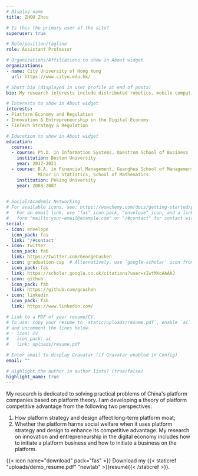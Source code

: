 ```yaml
---
# Display name
title: ZHOU Zhou

# Is this the primary user of the site?
superuser: true

# Role/position/tagline
role: Assistant Professor

# Organizations/Affiliations to show in About widget
organizations:
- name: City University of Hong Kong
  url: https://www.cityu.edu.hk/

# Short bio (displayed in user profile at end of posts)
bio: My research interests include distributed robotics, mobile computing and programmable matter.

# Interests to show in About widget
interests:
- Platform Economy and Regulation
- Innovation & Entrepreneurship in the Digital Economy
- FinTech Strategy & Regulation

# Education to show in About widget
education:
  courses:
  - course: Ph.D. in Information Systems, Questrom School of Business
    institution: Boston University
    year: 2017-2021
  - course: B.A. in Financial Management, Guanghua School of Management
            Minor in Statistics, School of Mathematics
    institution: Peking University
    year: 2003-2007
  

# Social/Academic Networking
# For available icons, see: https://wowchemy.com/docs/getting-started/page-builder/#icons
#   For an email link, use "fas" icon pack, "envelope" icon, and a link in the
#   form "mailto:your-email@example.com" or "/#contact" for contact widget.
social:
- icon: envelope
  icon_pack: fas
  link: '/#contact'
- icon: twitter
  icon_pack: fab
  link: https://twitter.com/GeorgeCushen
- icon: graduation-cap  # Alternatively, use `google-scholar` icon from `ai` icon pack
  icon_pack: fas
  link: https://scholar.google.co.uk/citations?user=sIwtMXoAAAAJ
- icon: github
  icon_pack: fab
  link: https://github.com/gcushen
- icon: linkedin
  icon_pack: fab
  link: https://www.linkedin.com/

# Link to a PDF of your resume/CV.
# To use: copy your resume to `static/uploads/resume.pdf`, enable `ai` icons in `params.toml`, 
# and uncomment the lines below.
# - icon: cv
#   icon_pack: ai
#   link: uploads/resume.pdf

# Enter email to display Gravatar (if Gravatar enabled in Config)
email: ""

# Highlight the author in author lists? (true/false)
highlight_name: true
---
```


My research is dedicated to solving practical problems of China's platform companies based on platform theory. I am developing a theory of platform competitive advantage from the following two perspectives: 

1) How platform strategy and design affect long-term platform moat; 
2) Whether the platform harms social welfare when it uses platform strategy and design to enhance its competitive advantage. My research on innovation and entrepreneurship in the digital economy includes how to initiate a platform business and how to initiate a business on the platform.


{{< icon name="download" pack="fas" >}} Download my {{< staticref "uploads/demo_resume.pdf" "newtab" >}}resumé{{< /staticref >}}.
